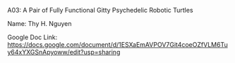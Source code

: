 A03: A Pair of Fully Functional Gitty Psychedelic Robotic Turtles

Name: Thy H. Nguyen

Google Doc Link: https://docs.google.com/document/d/1ESXaEmAVPOV7Git4coeOZfVLM6Tuy64xYXGSnApyoww/edit?usp=sharing
